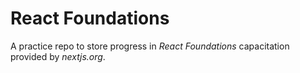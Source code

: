 # React Foundations

A practice repo to store progress in _React Foundations_ capacitation provided by _nextjs.org_.
